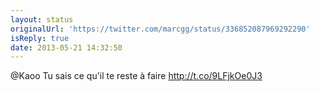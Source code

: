 ```yaml
---
layout: status
originalUrl: 'https://twitter.com/marcgg/status/336852087969292290'
isReply: true
date: 2013-05-21 14:32:50
---
```


@Kaoo Tu sais ce qu'il te reste à faire http://t.co/9LFjkOe0J3
